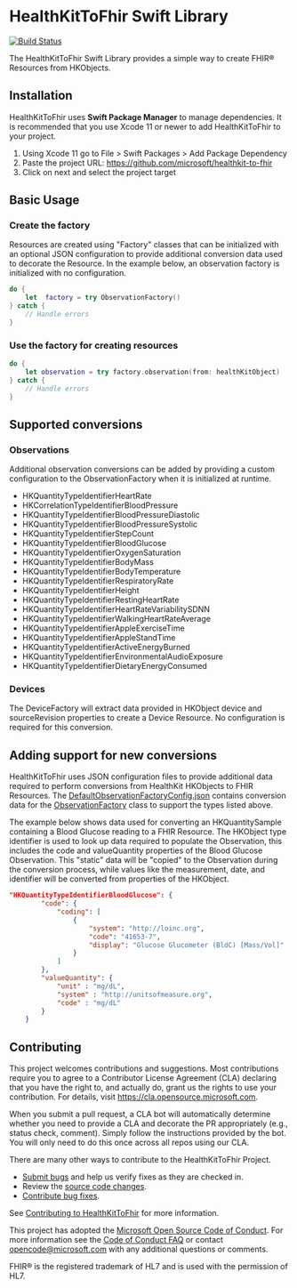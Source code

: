 # HealthKitToFhir Swift Library

[![Build Status](https://microsofthealth.visualstudio.com/Health/_apis/build/status/POET/HealthKitToFhir_Daily?branchName=master)](https://microsofthealth.visualstudio.com/Health/_build/latest?definitionId=435&branchName=master)

The HealthKitToFhir Swift Library provides a simple way to create FHIR® Resources from HKObjects.

## Installation

HealthKitToFhir uses **Swift Package Manager** to manage dependencies. It is recommended that you use Xcode 11 or newer to add HealthKitToFhir to your project.

1. Using Xcode 11 go to File > Swift Packages > Add Package Dependency
2. Paste the project URL: https://github.com/microsoft/healthkit-to-fhir
3. Click on next and select the project target

## Basic Usage

### Create the factory

Resources are created using "Factory" classes that can be initialized with an optional JSON configuration to provide additional conversion data used to decorate the Resource. In the example below, an observation factory is initialized with no configuration.

```swift
do {
    let  factory = try ObservationFactory()
} catch {
    // Handle errors
}
```

### Use the factory for creating resources

```swift
do {
    let observation = try factory.observation(from: healthKitObject)
} catch {
    // Handle errors
}
```

## Supported conversions

### Observations

Additional observation conversions can be added by providing a custom configuration to the ObservationFactory when it is initialized at runtime.

- HKQuantityTypeIdentifierHeartRate
- HKCorrelationTypeIdentifierBloodPressure
- HKQuantityTypeIdentifierBloodPressureDiastolic
- HKQuantityTypeIdentifierBloodPressureSystolic
- HKQuantityTypeIdentifierStepCount
- HKQuantityTypeIdentifierBloodGlucose
- HKQuantityTypeIdentifierOxygenSaturation
- HKQuantityTypeIdentifierBodyMass
- HKQuantityTypeIdentifierBodyTemperature
- HKQuantityTypeIdentifierRespiratoryRate
- HKQuantityTypeIdentifierHeight
- HKQuantityTypeIdentifierRestingHeartRate
- HKQuantityTypeIdentifierHeartRateVariabilitySDNN
- HKQuantityTypeIdentifierWalkingHeartRateAverage
- HKQuantityTypeIdentifierAppleExerciseTime
- HKQuantityTypeIdentifierAppleStandTime
- HKQuantityTypeIdentifierActiveEnergyBurned
- HKQuantityTypeIdentifierEnvironmentalAudioExposure
- HKQuantityTypeIdentifierDietaryEnergyConsumed

### Devices

The DeviceFactory will extract data provided in HKObject device and sourceRevision properties to create a Device Resource. No configuration is required for this conversion.

## Adding support for new conversions

HealthKitToFhir uses JSON configuration files to provide additional data required to perform conversions from HealthKit HKObjects to FHIR Resources. The [DefaultObservationFactoryConfig.json](Sources/Configuration/DefaultObservationFactoryConfig.json) contains conversion data for the [ObservationFactory](Sources/Factories.ObservationFactory.swift) class to support the types listed above.

The example below shows data used for converting an HKQuantitySample containing a Blood Glucose reading to a FHIR Resource. The HKObject type identifier is used to look up data required to populate the Observation, this includes the code and valueQuantity properties of the Blood Glucose Observation. This "static" data will be "copied" to the Observation during the conversion process, while values like the measurement, date, and identifier will be converted from properties of the HKObject.

```json
"HKQuantityTypeIdentifierBloodGlucose": {
        "code": {
            "coding": [
                {
                    "system": "http://loinc.org",
                    "code": "41653-7",
                    "display": "Glucose Glucometer (BldC) [Mass/Vol]"
                }
            ]
        },
        "valueQuantity": {
            "unit" : "mg/dL",
            "system" : "http://unitsofmeasure.org",
            "code" : "mg/dL"
        }
    }
```

## Contributing

This project welcomes contributions and suggestions.  Most contributions require you to agree to a
Contributor License Agreement (CLA) declaring that you have the right to, and actually do, grant us
the rights to use your contribution. For details, visit https://cla.opensource.microsoft.com.

When you submit a pull request, a CLA bot will automatically determine whether you need to provide
a CLA and decorate the PR appropriately (e.g., status check, comment). Simply follow the instructions
provided by the bot. You will only need to do this once across all repos using our CLA.

There are many other ways to contribute to the HealthKitToFhir Project.

* [Submit bugs](https://github.com/Microsoft/healthkit-to-fhir/issues) and help us verify fixes as they are checked in.
* Review the [source code changes](https://github.com/Microsoft/healthkit-to-fhir/pulls).
* [Contribute bug fixes](CONTRIBUTING.md).

See [Contributing to HealthKitToFhir](CONTRIBUTING.md) for more information.

This project has adopted the [Microsoft Open Source Code of Conduct](https://opensource.microsoft.com/codeofconduct/).
For more information see the [Code of Conduct FAQ](https://opensource.microsoft.com/codeofconduct/faq/) or
contact [opencode@microsoft.com](mailto:opencode@microsoft.com) with any additional questions or comments.

FHIR® is the registered trademark of HL7 and is used with the permission of HL7.
